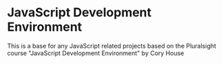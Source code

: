 # JavaScript Development Environment

This is a base for any JavaScript related projects based on the Pluralsight course "JavaScript Development Environment" by Cory House
